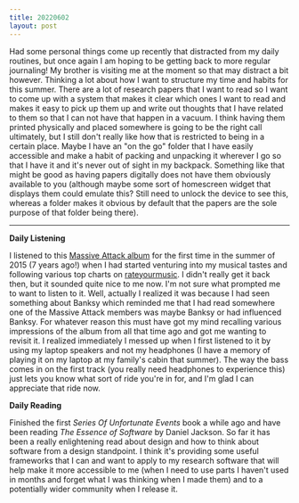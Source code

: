 ```yaml
---
title: 20220602
layout: post
---
```


Had some personal things come up recently that distracted from my daily routines, but once again I am hoping to be getting back to more regular journaling! My brother is visiting me at the moment so that may distract a bit however. Thinking a lot about how I want to structure my time and habits for this summer. There are a lot of research papers that I want to read so I want to come up with a system that makes it clear which ones I want to read and makes it easy to pick up them up and write out thoughts that I have related to them so that I can not have that happen in a vacuum. I think having them printed physically and placed somewhere is going to be the right call ultimately, but I still don't really like how that is restricted to being in a certain place. Maybe I have an "on the go" folder that I have easily accessible and make a habit of packing and unpacking it wherever I go so that I have it and it's never out of sight in my backpack. Something like that might be good as having papers digitally does not have them obviously available to you (although maybe some sort of homescreen widget that displays them could emulate this? Still need to unlock the device to see this, whereas a folder makes it obvious by default that the papers are the sole purpose of that folder being there).

---

**Daily Listening**

I listened to this [Massive Attack album](https://open.spotify.com/album/49MNmJhZQewjt06rpwp6QR?si=moKn6lTgTICfVA5HP6_etQ) for the first time in the summer of 2015 (7 years ago!) when I had started venturing into my musical tastes and following various top charts on [rateyourmusic](https://rateyourmusic.com/). I didn't really get it back then, but it sounded quite nice to me now. I'm not sure what prompted me to want to listen to it. Well, actually I realized it was because I had seen something about Banksy which reminded me that I had read somewhere one of the Massive Attack members was maybe Banksy or had influenced Banksy. For whatever reason this must have got my mind recalling various impressions of the album from all that time ago and got me wanting to revisit it. I realized immediately I messed up when I first listened to it by using my laptop speakers and not my headphones (I have a memory of playing it on my laptop at my family's cabin that summer). The way the bass comes in on the first track (you really need headphones to experience this) just lets you know what sort of ride you're in for, and I'm glad I can appreciate that ride now.

**Daily Reading**

Finished the first *Series Of Unfortunate Events* book a while ago and have been reading *The Essence of Software* by Daniel Jackson. So far it has been a really enlightening read about design and how to think about software from a design standpoint. I think it's providing some useful frameworks that I can and want to apply to my research software that will help make it more accessible to me (when I need to use parts I haven't used in months and forget what I was thinking when I made them) and to a potentially wider community when I release it. 